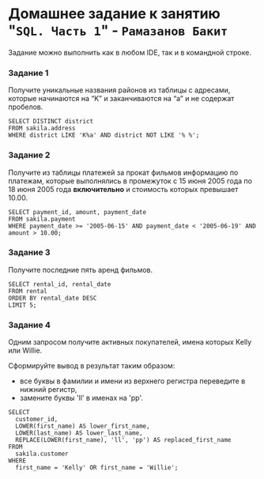 # Домашнее задание к занятию "`SQL. Часть 1`" - `Рамазанов Бакит`


Задание можно выполнить как в любом IDE, так и в командной строке.

### Задание 1

Получите уникальные названия районов из таблицы с адресами, которые начинаются на “K” и заканчиваются на “a” и не содержат пробелов.

```
SELECT DISTINCT district
FROM sakila.address
WHERE district LIKE 'K%a' AND district NOT LIKE '% %';
```
### Задание 2

Получите из таблицы платежей за прокат фильмов информацию по платежам, которые выполнялись в промежуток с 15 июня 2005 года по 18 июня 2005 года **включительно** и стоимость которых превышает 10.00.
```
SELECT payment_id, amount, payment_date
FROM sakila.payment
WHERE payment_date >= '2005-06-15' AND payment_date < '2005-06-19' AND amount > 10.00;
```
### Задание 3

Получите последние пять аренд фильмов.
```
SELECT rental_id, rental_date 
FROM rental
ORDER BY rental_date DESC
LIMIT 5;
```
### Задание 4

Одним запросом получите активных покупателей, имена которых Kelly или Willie. 

Сформируйте вывод в результат таким образом:
- все буквы в фамилии и имени из верхнего регистра переведите в нижний регистр,
- замените буквы 'll' в именах на 'pp'.

```
SELECT 
  customer_id,
  LOWER(first_name) AS lower_first_name,
  LOWER(last_name) AS lower_last_name,
  REPLACE(LOWER(first_name), 'll', 'pp') AS replaced_first_name
FROM 
  sakila.customer
WHERE 
  first_name = 'Kelly' OR first_name = 'Willie';
```
